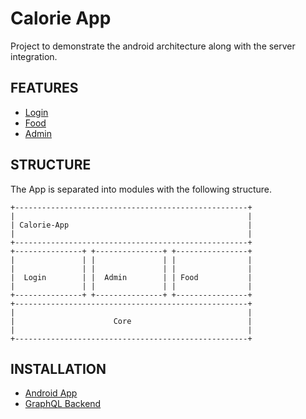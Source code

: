 Calorie App
========================

Project to demonstrate the android architecture along with the server integration.

FEATURES
--------
* [Login](https://git.toptal.com/screening/Navjot-Singh-Bedi/-/tree/develop/android-app/feature/login)
* [Food](https://git.toptal.com/screening/Navjot-Singh-Bedi/-/tree/develop/android-app/feature/food)
* [Admin](https://git.toptal.com/screening/Navjot-Singh-Bedi/-/tree/develop/android-app/feature/admin)

STRUCTURE
---------
The App is separated into modules with the following structure.

    +----------------------------------------------------+
    |                                                    |
    | Calorie-App                                        |
    |                                                    |
    +----------------------------------------------------+
    +---------------+ +---------------+ +----------------+
    |               | |               | |                |
    |               | |               | |                |
    |  Login        | |  Admin        | | Food           |
    |               | |               | |                |
    +---------------+ +---------------+ +----------------+
    +----------------------------------------------------+
    |                                                    |
    |                      Core                          |
    |                                                    |
    +----------------------------------------------------+


INSTALLATION
------------
* [Android App](https://git.toptal.com/screening/Navjot-Singh-Bedi/-/blob/develop/android-app/README.md)
* [GraphQL Backend](https://git.toptal.com/screening/Navjot-Singh-Bedi/-/blob/develop/graphql-api/README.md)